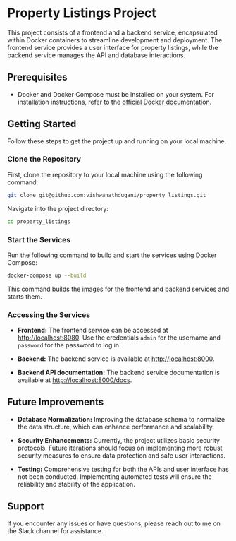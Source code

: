 # Property Listings Project

This project consists of a frontend and a backend service, encapsulated within Docker containers to streamline development and deployment. The frontend service provides a user interface for property listings, while the backend service manages the API and database interactions.

## Prerequisites

- Docker and Docker Compose must be installed on your system. For installation instructions, refer to the [official Docker documentation](https://docs.docker.com/get-docker/).

## Getting Started

Follow these steps to get the project up and running on your local machine.

### Clone the Repository

First, clone the repository to your local machine using the following command:

```bash
git clone git@github.com:vishwanathdugani/property_listings.git
```

Navigate into the project directory:

```bash
cd property_listings
```

### Start the Services

Run the following command to build and start the services using Docker Compose:

```bash
docker-compose up --build
```

This command builds the images for the frontend and backend services and starts them.

### Accessing the Services

- **Frontend:** The frontend service can be accessed at [http://localhost:8080](http://localhost:8080). Use the credentials `admin` for the username and `password` for the password to log in.

- **Backend:** The backend service is available at [http://localhost:8000](http://localhost:8000).
- **Backend API documentation:** The backend service documentation is available at [http://localhost:8000/docs](http://localhost:8000/docs).

## Future Improvements

- **Database Normalization:** Improving the database schema to normalize the data structure, which can enhance performance and scalability.

- **Security Enhancements:** Currently, the project utilizes basic security protocols. Future iterations should focus on implementing more robust security measures to ensure data protection and safe user interactions.

- **Testing:** Comprehensive testing for both the APIs and user interface has not been conducted. Implementing automated tests will ensure the reliability and stability of the application.

## Support

If you encounter any issues or have questions, please reach out to me on the Slack channel for assistance.

